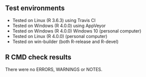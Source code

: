 ## Test environments

* Tested on Linux (R 3.6.3) using Travis CI
* Tested on Windows (R 4.0.0) using AppVeyor
* Tested on Windows (R 4.0.0) Windows 10 (personal computer)
* Tested on Linux (R 4.0.0) (personal computer)
* Tested on win-builder (both R-release and R-devel)

## R CMD check results

There were no ERRORS, WARNINGS or NOTES.